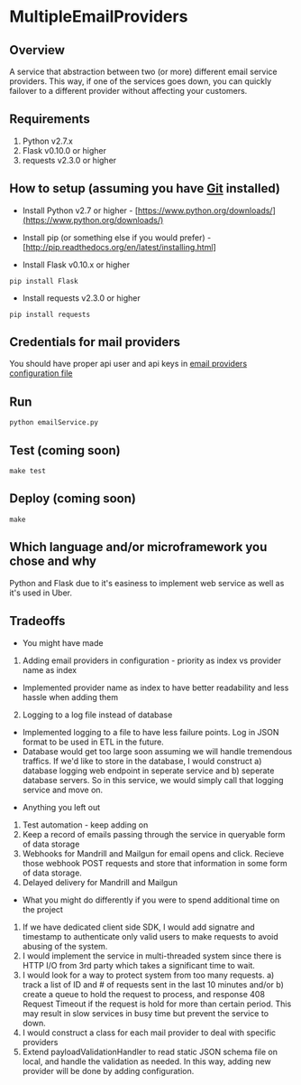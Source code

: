 MultipleEmailProviders
======================

## Overview
A service that abstraction between two (or more) different email service providers. This way, if one of the services goes down, you can quickly failover to a different provider without affecting your customers.

## Requirements
1. Python v2.7.x
2. Flask v0.10.0 or higher
3. requests v2.3.0 or higher

## How to setup (assuming you have [Git](http://git-scm.com/book/en/Getting-Started-Installing-Git) installed)
* Install Python v2.7 or higher - [https://www.python.org/downloads/](https://www.python.org/downloads/)

* Install pip (or something else if you would prefer) - [http://pip.readthedocs.org/en/latest/installing.html]

* Install Flask v0.10.x or higher
```
pip install Flask
```
* Install requests v2.3.0 or higher
```
pip install requests
```

## Credentials for mail providers
You should have proper api user and api keys in [email providers configuration file](https://github.com/Junyong-Suh/MultipleEmailProviders/blob/master/config/emailProviders.json)

## Run
```
python emailService.py
```

## Test (coming soon)
```
make test
```

## Deploy (coming soon)
```
make
```

## Which language and/or microframework you chose and why
Python and Flask due to it's easiness to implement web service as well as it's used in Uber.

## Tradeoffs
* You might have made
1. Adding email providers in configuration - priority as index vs provider name as index
- Implemented provider name as index to have better readability and less hassle when adding them
2. Logging to a log file instead of database
- Implemented logging to a file to have less failure points. Log in JSON format to be used in ETL in the future.
- Database would get too large soon assuming we will handle tremendous traffics. If we'd like to store in the database, I would construct a) database logging web endpoint in seperate service and b) seperate database servers. So in this service, we would simply call that logging service and move on.

* Anything you left out
1. Test automation - keep adding on
2. Keep a record of emails passing through the service in queryable form of data storage
3. Webhooks for Mandrill and Mailgun for email opens and click. Recieve those webhook POST requests and store that information in some form of data storage.
4. Delayed delivery for Mandrill and Mailgun

* What you might do differently if you were to spend additional time on the project
1. If we have dedicated client side SDK, I would add signatre and timestamp to authenticate only valid users to make requests to avoid abusing of the system.
2. I would implement the service in multi-threaded system since there is HTTP I/O from 3rd party which takes a significant time to wait.
3. I would look for a way to protect system from too many requests. a) track a list of ID and # of requests sent in the last 10 minutes and/or b) create a queue to hold the request to process, and response 408 Request Timeout if the request is hold for more than certain period. This may result in slow services in busy time but prevent the service to down.
4. I would construct a class for each mail provider to deal with specific providers
5. Extend payloadValidationHandler to read static JSON schema file on local, and handle the validation as needed. In this way, adding new provider will be done by adding configuration.
